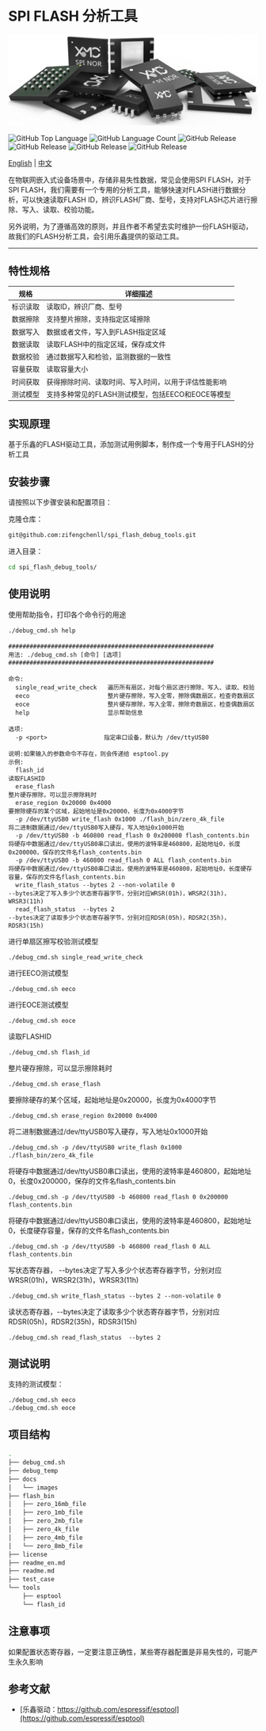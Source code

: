 
# SPI FLASH 分析工具

![项目Logo](docs/images/project_logo.png)

![GitHub Top Language](https://img.shields.io/github/languages/top/zifengchenll/circular_buffer.svg)
![GitHub Language Count](https://img.shields.io/github/languages/count/zifengchenll/circular_buffer.svg)
![GitHub Release](https://img.shields.io/github/license/zifengchenll/circular_buffer.svg)
![GitHub Release](https://img.shields.io/github/repo-size/zifengchenll/circular_buffer.svg)
![GitHub Release](https://img.shields.io/github/last-commit/zifengchenll/circular_buffer.svg)
![GitHub Release](https://img.shields.io/github/v/release/zifengchenll/circular_buffer.svg)

[English](readme_en.md) | [中文](./readme.md)

在物联网嵌入式设备场景中，存储非易失性数据，常见会使用SPI FLASH，对于SPI FLASH，我们需要有一个专用的分析工具，能够快速对FLASH进行数据分析，可以快速读取FLASH ID，辨识FLASH厂商、型号，支持对FLASH芯片进行擦除、写入、读取、校验功能。

另外说明，为了遵循高效的原则，并且作者不希望去实时维护一份FLASH驱动，故我们的FLASH分析工具，会引用乐鑫提供的驱动工具。

------

## 特性规格

| 规格     | 详细描述                                             |
| -------- | ---------------------------------------------------- |
| 标识读取 | 读取ID，辨识厂商、型号                               |
| 数据擦除 | 支持整片擦除，支持指定区域擦除                       |
| 数据写入 | 数据或者文件，写入到FLASH指定区域                    |
| 数据读取 | 读取FLASH中的指定区域，保存成文件                    |
| 数据校验 | 通过数据写入和检验，监测数据的一致性                 |
| 容量获取 | 读取容量大小                                         |
| 时间获取 | 获得擦除时间、读取时间、写入时间，以用于评估性能影响 |
| 测试模型 | 支持多种常见的FLASH测试模型，包括EECO和EOCE等模型    |

## 实现原理

基于乐鑫的FLASH驱动工具，添加测试用例脚本，制作成一个专用于FLASH的分析工具

## 安装步骤

请按照以下步骤安装和配置项目：

克隆仓库：

```bash
git@github.com:zifengchenll/spi_flash_debug_tools.git
```

进入目录：

```bash
cd spi_flash_debug_tools/
```

## 使用说明

使用帮助指令，打印各个命令行的用途

```
./debug_cmd.sh help

##########################################################
用法: ./debug_cmd.sh [命令] [选项]
##########################################################

命令:
  single_read_write_check   遍历所有扇区，对每个扇区进行擦除、写入、读取、校验
  eeco                      整片硬存擦除，写入全零，擦除偶数扇区，检查奇数扇区
  eoce                      整片硬存擦除，写入全零，擦除奇数扇区，检查偶数扇区
  help                      显示帮助信息

选项:
  -p <port>                指定串口设备，默认为 /dev/ttyUSB0

说明:如果输入的参数命令不存在，则会传递给 esptool.py
示例:
  flash_id                                                            读取FLASHID
  erase_flash                                                         整片硬存擦除，可以显示擦除耗时
  erase_region 0x20000 0x4000                                         要擦除硬存的某个区域，起始地址是0x20000，长度为0x4000字节
  -p /dev/ttyUSB0 write_flash 0x1000 ./flash_bin/zero_4k_file         将二进制数据通过/dev/ttyUSB0写入硬存，写入地址0x1000开始
  -p /dev/ttyUSB0 -b 460800 read_flash 0 0x200000 flash_contents.bin  将硬存中数据通过/dev/ttyUSB0串口读出，使用的波特率是460800，起始地址0，长度0x200000，保存的文件名flash_contents.bin
  -p /dev/ttyUSB0 -b 460800 read_flash 0 ALL flash_contents.bin       将硬存中数据通过/dev/ttyUSB0串口读出，使用的波特率是460800，起始地址0，长度硬存容量，保存的文件名flash_contents.bin
  write_flash_status --bytes 2 --non-volatile 0                       --bytes决定了写入多少个状态寄存器字节，分别对应WRSR(01h)，WRSR2(31h)，WRSR3(11h)
  read_flash_status  --bytes 2                                        --bytes决定了读取多少个状态寄存器字节，分别对应RDSR(05h)，RDSR2(35h)，RDSR3(15h)

```

进行单扇区擦写校验测试模型

```
./debug_cmd.sh single_read_write_check
```

进行EECO测试模型

```
./debug_cmd.sh eeco
```

进行EOCE测试模型

```
./debug_cmd.sh eoce
```

读取FLASHID

```
./debug_cmd.sh flash_id
```

整片硬存擦除，可以显示擦除耗时

```
./debug_cmd.sh erase_flash
```

要擦除硬存的某个区域，起始地址是0x20000，长度为0x4000字节

```
./debug_cmd.sh erase_region 0x20000 0x4000
```

将二进制数据通过/dev/ttyUSB0写入硬存，写入地址0x1000开始

```
./debug_cmd.sh -p /dev/ttyUSB0 write_flash 0x1000 ./flash_bin/zero_4k_file
```

将硬存中数据通过/dev/ttyUSB0串口读出，使用的波特率是460800，起始地址0，长度0x200000，保存的文件名flash_contents.bin

```
./debug_cmd.sh -p /dev/ttyUSB0 -b 460800 read_flash 0 0x200000 flash_contents.bin
```

将硬存中数据通过/dev/ttyUSB0串口读出，使用的波特率是460800，起始地址0，长度硬存容量，保存的文件名flash_contents.bin

```
./debug_cmd.sh -p /dev/ttyUSB0 -b 460800 read_flash 0 ALL flash_contents.bin
```

写状态寄存器， --bytes决定了写入多少个状态寄存器字节，分别对应WRSR(01h)，WRSR2(31h)，WRSR3(11h)

```
./debug_cmd.sh write_flash_status --bytes 2 --non-volatile 0
```

读状态寄存器，--bytes决定了读取多少个状态寄存器字节，分别对应RDSR(05h)，RDSR2(35h)，RDSR3(15h)

```
./debug_cmd.sh read_flash_status  --bytes 2
```

## 测试说明

支持的测试模型：

```
./debug_cmd.sh eeco
./debug_cmd.sh eoce
```

## 项目结构

```bash
.
├── debug_cmd.sh
├── debug_temp
├── docs
│   └── images
├── flash_bin
│   ├── zero_16mb_file
│   ├── zero_1mb_file
│   ├── zero_2mb_file
│   ├── zero_4k_file
│   ├── zero_4mb_file
│   └── zero_8mb_file
├── license
├── readme_en.md
├── readme.md
├── test_case
└── tools
    ├── esptool
    └── flash_id

```

## 注意事项

如果配置状态寄存器，一定要注意正确性，某些寄存器配置是非易失性的，可能产生永久影响

## 参考文献

- [乐鑫驱动：https://github.com/espressif/esptool](https://github.com/espressif/esptool)
